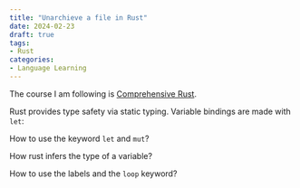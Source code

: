 ```yaml
---
title: "Unarchieve a file in Rust"
date: 2024-02-23
draft: true
tags:
- Rust
categories:
- Language Learning
---
```


The course I am following is [Comprehensive Rust](https://google.github.io/comprehensive-rust/index.html).

Rust provides type safety via static typing. Variable bindings are made with `let`:

How to use the keyword `let` and `mut`?

How rust infers the type of a variable?

How to use the labels and the `loop` keyword?